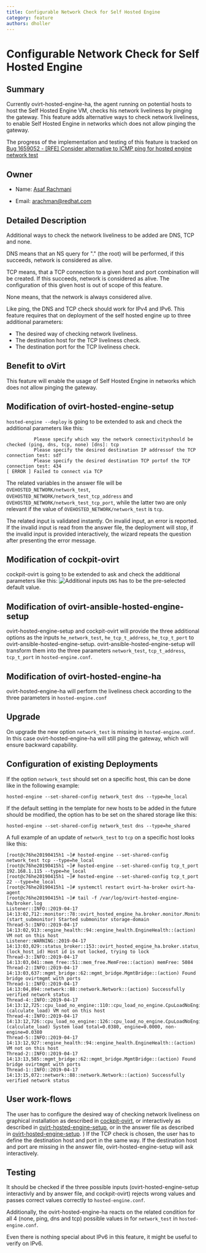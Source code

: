 ```yaml
---
title: Configurable Network Check for Self Hosted Engine
category: feature
authors: dholler
---
```


# Configurable Network Check for Self Hosted Engine

## Summary

Currently ovirt-hosted-engine-ha, the agent running on potential hosts to host
the Self Hosted Engine VM, checks his network liveliness by pinging the
gateway.
This feature adds alternative ways to check network liveliness, to enable
Self Hosted Engine in networks which does not allow pinging the gateway.

The progress of the implementation and testing of this feature is tracked on
[Bug 1659052 - [RFE] Consider alternative to ICMP ping for hosted engine network test](https://bugzilla.redhat.com/show_bug.cgi?id=1659052)

## Owner

*   Name: [Asaf Rachmani](https://github.com/arachmani)

*   Email: <arachman@redhat.com>


## Detailed Description

Additional ways to check the network liveliness to be added are DNS, TCP and
none.

DNS means that an NS query for "." (the root) will be performed, if this
succeeds, network is considered as alive.

TCP means, that a TCP connection to a given host and port combination will be
created. If this succeeds, network is considered as alive.
The configuration of this given host is out of scope of this feature.

None means, that the network is always considered alive.

Like ping, the DNS and TCP check should work for IPv4 and IPv6.
This feature requires that on deployment of the self hosted engine up to three
additional parameters:

- The desired way of checking network liveliness.
- The destination host for the TCP liveliness check.
- The destination port for the TCP liveliness check.

## Benefit to oVirt

This feature will enable the usage of Self Hosted Engine in networks which does
not allow pinging the gateway.

## Modification of ovirt-hosted-engine-setup

`hosted-engine --deploy` is going to be extended to ask and check the additional
parameters like this:

~~~~
          Please specify which way the network connectivityshould be checked (ping, dns, tcp, none) [dns]: tcp
          Please specify the desired destination IP addressof the TCP connection test: sdf
          Please specify the desired destination TCP portof the TCP connection test: 434
[ ERROR ] Failed to connect via TCP
~~~~

The related variables in the answer file will be
`OVEHOSTED_NETWORK/network_test`, `OVEHOSTED_NETWORK/network_test_tcp_address`
and `OVEHOSTED_NETWORK/network_test_tcp_port`, while the latter two are only
relevant if the value of `OVEHOSTED_NETWORK/network_test` is `tcp`.

The related input is validated instantly. On invalid input, an error is
reported. If the invalid input is read from the answer file, the deployment will
stop, if the invalid input is provided interactively, the wizard repeats the
question after presenting the error message.

## Modification of cockpit-ovirt

cockpit-ovirt is going to be extended to ask and check the additional
parameters like this:
![Additional inputs](../../../../images/features/sla/hosted-engine-network-check-cockpit.png)
`DNS` has to be the pre-selected default value.

## Modification of ovirt-ansible-hosted-engine-setup

ovirt-hosted-engine-setup and cockpit-ovirt will provide the three additional
options as the inputs `he_network_test`, `he_tcp_t_address`, `he_tcp_t_port` to
ovirt-ansible-hosted-engine-setup.
ovirt-ansible-hosted-engine-setup will transform them into the three parameters
`network_test`, `tcp_t_address`, `tcp_t_port` in `hosted-engine.conf`.

## Modification of ovirt-hosted-engine-ha

ovirt-hosted-engine-ha will perform the liveliness check according to the three
parameters in `hosted-engine.conf`


## Upgrade

On upgrade the new option `network_test` is missing in `hosted-engine.conf`.
In this case ovirt-hosted-engine-ha will still ping the gateway, which will
ensure backward capability.


## Configuration of existing Deployments

If the option `network_test` should set on a specific host,
this can be done like in the following example:
~~~~
hosted-engine --set-shared-config network_test dns --type=he_local
~~~~

If the default setting in the template for new hosts to be added in the future
should be modified, the option has to be set on the shared storage like this:
~~~~
hosted-engine --set-shared-config network_test dns --type=he_shared
~~~~

A full example of an update of `network_test` to `tcp` on a specific host looks
like this:
~~~~
[root@c76he20190415h1 ~]# hosted-engine --set-shared-config network_test tcp --type=he_local
[root@c76he20190415h1 ~]# hosted-engine --set-shared-config tcp_t_port 192.168.1.115 --type=he_local
[root@c76he20190415h1 ~]# hosted-engine --set-shared-config tcp_t_port 22 --type=he_local
[root@c76he20190415h1 ~]# systemctl restart ovirt-ha-broker ovirt-ha-agent
[root@c76he20190415h1 ~]# tail -f /var/log/ovirt-hosted-engine-ha/broker.log
Listener::INFO::2019-04-17 14:13:02,712::monitor::78::ovirt_hosted_engine_ha.broker.monitor.Monitor::(start_submonitor) Started submonitor storage-domain
Thread-5::INFO::2019-04-17 14:13:02,913::engine_health::94::engine_health.EngineHealth::(action) VM not on this host
Listener::WARNING::2019-04-17 14:13:03,029::status_broker::153::ovirt_hosted_engine_ha.broker.status_broker.StatusBroker::(lock_host_id) Host id is not locked, trying to lock
Thread-3::INFO::2019-04-17 14:13:03,041::mem_free::51::mem_free.MemFree::(action) memFree: 5084
Thread-2::INFO::2019-04-17 14:13:03,637::mgmt_bridge::62::mgmt_bridge.MgmtBridge::(action) Found bridge ovirtmgmt with ports
Thread-1::INFO::2019-04-17 14:13:04,894::network::88::network.Network::(action) Successfully verified network status
Thread-4::INFO::2019-04-17 14:13:12,725::cpu_load_no_engine::110::cpu_load_no_engine.CpuLoadNoEngine::(calculate_load) VM not on this host
Thread-4::INFO::2019-04-17 14:13:12,726::cpu_load_no_engine::126::cpu_load_no_engine.CpuLoadNoEngine::(calculate_load) System load total=0.0380, engine=0.0000, non-engine=0.0380
Thread-5::INFO::2019-04-17 14:13:12,927::engine_health::94::engine_health.EngineHealth::(action) VM not on this host
Thread-2::INFO::2019-04-17 14:13:13,585::mgmt_bridge::62::mgmt_bridge.MgmtBridge::(action) Found bridge ovirtmgmt with ports
Thread-1::INFO::2019-04-17 14:13:15,072::network::88::network.Network::(action) Successfully verified network status
~~~~

## User work-flows

The user has to configure the desired way of checking network liveliness
on graphical installation as described in
[cockpit-ovirt](#modification-of-cockpit-ovirt), or interactively as described
in [ovirt-hosted-engine-setup](#modification-of-ovirt-hosted-engine-setup), or
in the answer file as described in
[ovirt-hosted-engine-setup](#modification-of-ovirt-hosted-engine-setup).
)
If the TCP check is chosen, the user has to define the destination host and
port in the same way. If the destination host and port are missing in the answer
file, ovirt-hosted-engine-setup will ask interactively.

## Testing

It should be checked if the three possible inputs (ovirt-hosted-engine-setup interactivly and by answer file, and cockpit-ovirt) rejects wrong values and passes correct values correctly to `hosted-engine.conf`.

Additionally, the ovirt-hosted-engine-ha reacts on the related condition for
all 4 (none, ping, dns and tcp) possible values in for `network_test` in
`hosted-engine.conf`.

Even there is nothing special about IPv6 in this feature, it might be useful to
verify on IPv6.

